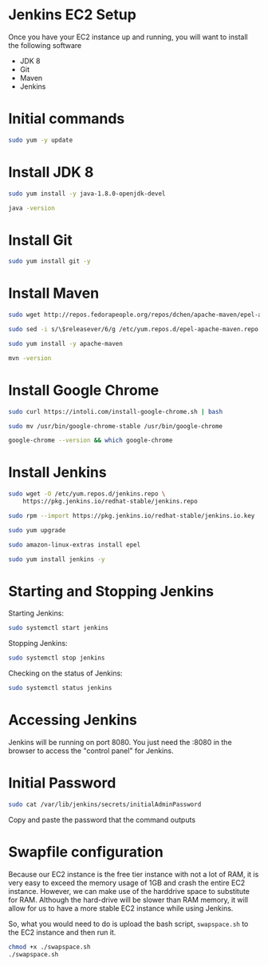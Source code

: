 # Jenkins EC2 Setup
Once you have your EC2 instance up and running, you will want to install the following software
- JDK 8
- Git
- Maven
- Jenkins

# Initial commands
```bash
sudo yum -y update
```

# Install JDK 8
```bash
sudo yum install -y java-1.8.0-openjdk-devel

java -version
```

# Install Git
```bash
sudo yum install git -y
```

# Install Maven
```bash
sudo wget http://repos.fedorapeople.org/repos/dchen/apache-maven/epel-apache-maven.repo -O /etc/yum.repos.d/epel-apache-maven.repo

sudo sed -i s/\$releasever/6/g /etc/yum.repos.d/epel-apache-maven.repo

sudo yum install -y apache-maven

mvn -version
```

# Install Google Chrome
```bash
sudo curl https://intoli.com/install-google-chrome.sh | bash

sudo mv /usr/bin/google-chrome-stable /usr/bin/google-chrome

google-chrome --version && which google-chrome
```

# Install Jenkins
```bash
sudo wget -O /etc/yum.repos.d/jenkins.repo \
    https://pkg.jenkins.io/redhat-stable/jenkins.repo

sudo rpm --import https://pkg.jenkins.io/redhat-stable/jenkins.io.key

sudo yum upgrade

sudo amazon-linux-extras install epel

sudo yum install jenkins -y
```

# Starting and Stopping Jenkins

Starting Jenkins:

```bash
sudo systemctl start jenkins
```

Stopping Jenkins:

```bash
sudo systemctl stop jenkins
```

Checking on the status of Jenkins:

```bash
sudo systemctl status jenkins
```

# Accessing Jenkins
Jenkins will be running on port 8080. You just need the <EC2 Address>:8080 in the browser to access the "control panel" for Jenkins.

# Initial Password
```bash
sudo cat /var/lib/jenkins/secrets/initialAdminPassword
```

Copy and paste the password that the command outputs

# Swapfile configuration
Because our EC2 instance is the free tier instance with not a lot of RAM, it is very easy to exceed the memory usage of 1GB and crash the entire EC2 instance. However, we can make use of the harddrive space to substitute for RAM. Although the hard-drive will be slower than RAM memory, it will allow for us to have a more stable EC2 instance while using Jenkins.

So, what you would need to do is upload the bash script, `swapspace.sh` to the EC2 instance and then run it.

```bash
chmod +x ./swapspace.sh
./swapspace.sh
```
